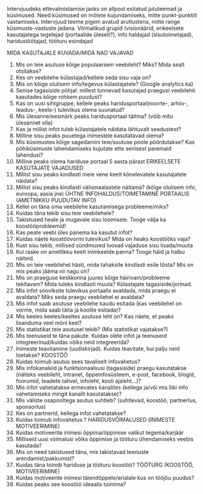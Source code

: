 
Intervjuudeks ettevalmistamise jaoks on allpool esitatud jututeemad ja küsimused. Need küsimused on mõtete kujundamiseks, mitte punkt-punktilt vastamiseks. Intervjuud teeme pigem avatud arutlustena, mitte range küsimuste-vastuste jadana.
Võimalikud grupid (visionäärid, erikeelsete kasutajatega tegelejad (portaalide üleselt?), info haldajad (sisutoimetajad), haridustöötajad, tööturu esindajad
	
MIDA KASUTAJALE KUVADA/MIDA NAD VAJAVAD
1.	Mis on teie asutuse kõige populaarsem veebileht? Miks? Mida sealt otsitakse?
2.	Kes on veebilehe külastajad/kellele seda sisu vaja on?
3.	Mis on kõige olulisem info/tegevus külastajatele? (Google analytics ka)
4.	Senise tagasiside põhjal: millest tunnevad kasutajad praegusi veebilehti kasutades kõige rohkem puudust?
5.	Kas on uusi sihtgruppe, kellele peaks haridusportaal(noorte-, arhiiv-, teadus-, keele-) tulevikus olema suunatud?
6.	Mis ülesanne/eesmärk peaks haridusportaal täitma? (võib mitu ülesannet olla)
7.	Kas ja millist infot tuleb külastajatele näidata lähtuvalt seadustest?
8.	Milline sisu peaks puuetega inimestele kasutatavad olema?
9.	Mis küsimustes kõige sagedamini teie/asutuse poole pöördutakse? Kas põhiküsimuste lahendamiseks kujutate ette senisest paremaid lahendusi?
10.	Milline peaks olema hariduse portaal 5 aasta pärast
	ERIKEELSETE KASUTAJATE VAJADUSED
11.	Millist sisu peaks kindlasti meie vene keelt kõnelevatele kasutajatele näidata?
12.	Millist sisu peaks kindlasti välismaalastele näitama? (kõige olulisem info, euroopa, aasia jne)
	ÜHTNE INFOHALDUS/TOIMETAMINE PORTAALIS (AMETNIKKU PUUDUTAV INFO)
13.	Kellel on täna oma veebilehe kasutamisega probleeme/miks?
14.	Kuidas täna tekib sisu teie veebilehele? 
15.	Takistused heale ja mugavale sisu loomisele. Tooge välja ka koostööprobleemid!
16.	Kas peate veebi üles panema ka kasutut infot?
17.	Kuidas näete koostöövormi tulevikus? Mida on heaks koostööks vaja?
18.	Kust sisu tekib, millised sündmused loovad vajaduse sisu lisada/muuta
19.	Kui raske on ametlikku keelt inimkeelde panna? Tooge häid ja halbu näiteid.
20.	Mis on teie veebilehel hästi, mida tahaksite kindlasti esile tõsta? Mis on mis peaks jääma nii nagu on?
21.	Mis on praeguse keskkonna juures kõige häirivam/probleeme tekitavam? Mida tuleks kindlasti muuta? Külastajate tagasiside/jorinad.
22.	Mis infot sooviksite tulevikus portaalis avaldada, mida praegu ei avaldata? Miks seda praegu veebilehel ei avaldata?
23.	Mis infot saab asutuse veebilehe kaudu esitada (kas veebilehel on vorme, mida saab täita ja koolile esitada)? 
24.	Mis keeles keeles/keeltes asutuse leht on? Kas näete, et peaks lisanduma veel mõni keel?
25.	Mis statistikat teie asutusel tekib? (Mis statistikat vajatakse?)
26.	Mis teenuseid te täna pakute. Kuidas olete infot ja teenuseid integreerinud/kuidas võiks neid integreerida?
27.	Inimeste teavitamine (uudiskirjad). Kuidas teavitate, kui palju neid loetakse?
KOOSTÖÖ
28.	Kuidas toimub asutus sees tavaliselt infovahetus?
29.	Mis infokanaleid ja funktsionaalsusi (tagasiside) praegu kasutatakse (näiteks veebileht, intranet, õppeinfosüsteem, e-post, facebook, blogid, foorumid, teadete tahvel, infoleht, kooli ajaleht…)? 
30.	Mis infot vahetatakse erinevates kanalites (kellega ja/või mis liiki info vahetamiseks mingit kanalit kasutatakse)?
31.	Mis väliste osapooltega asutus suhtleb? (suhtlevad, koostöö, partnerlus, sponsorlus)
32.	Kes on partnerid, kellega infot vahetatakse?
33.	Kuidas toimub infovahetus ?
	HARIDUSVÕIMALUSED (INIMESTE MOTIVEERIMINE)
34.	Kuidas motiveerite inimesi õppima/õppimise valikut tegema/karjäär
35.	Milliseid uusi võimalusi võiks õppimise ja tööturu ühendamiseks veebis kasutada?
36.	Mis on need takistused täna, mis takistavad teenuste arendamist/pakkumist?
37.	Kuidas täna toimib hariduse ja tööturu koostöö?
	TÖÖTURG (KOOSTÖÖ, MOTIVEERIMINE)
38.	Kuidas motiveerite inimesi täiendõppele/erialale kus on tööjõu puudus?
39.	Kuidas peaks see koostöö ideaalis toimima?


